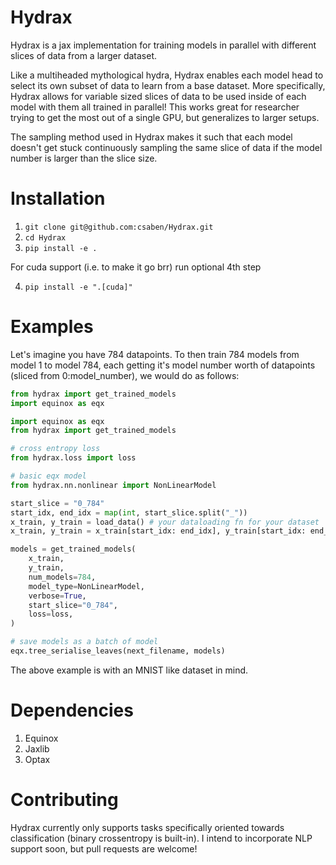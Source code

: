 # Hydrax


Hydrax is a jax implementation for training models in parallel with different slices of data from a larger dataset. 

Like a multiheaded mythological hydra, Hydrax enables each model head to select its own subset of data to learn from a base dataset. More specifically, Hydrax allows for variable sized slices of data to be used inside of each model with them all trained in parallel! This works great for researcher trying to get the most out of a single GPU, but generalizes to larger setups.

The sampling method used in Hydrax makes it such that each model doesn't get stuck continuously sampling the same slice of data if the model number is larger than the slice size.

# Installation




1. `git clone git@github.com:csaben/Hydrax.git`
2. `cd Hydrax`
3. `pip install -e .`

For cuda support (i.e. to make it go brr) run optional 4th step

4. `pip install -e ".[cuda]"`

# Examples
Let's imagine you have 784 datapoints. To then train 784 models from model 1 to model 784, each getting it's model number worth of datapoints (sliced from 0:model_number), we would do as follows:

```python
from hydrax import get_trained_models
import equinox as eqx

import equinox as eqx
from hydrax import get_trained_models

# cross entropy loss
from hydrax.loss import loss

# basic eqx model
from hydrax.nn.nonlinear import NonLinearModel

start_slice = "0_784"
start_idx, end_idx = map(int, start_slice.split("_"))
x_train, y_train = load_data() # your dataloading fn for your dataset
x_train, y_train = x_train[start_idx: end_idx], y_train[start_idx: end_idx]

models = get_trained_models(
    x_train,
    y_train,
    num_models=784,
    model_type=NonLinearModel,
    verbose=True,
    start_slice="0_784",
    loss=loss,
)

# save models as a batch of model
eqx.tree_serialise_leaves(next_filename, models)
```
The above example is with an MNIST like dataset in mind.

# Dependencies

1. Equinox
2. Jaxlib
3. Optax

# Contributing
Hydrax currently only supports tasks specifically oriented towards classification (binary crossentropy is built-in). I intend to incorporate NLP support soon, but pull requests are welcome!
